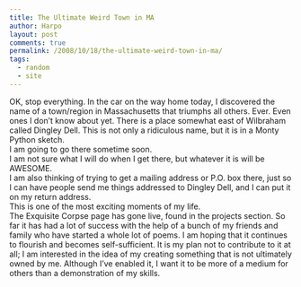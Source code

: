 ```yaml
---
title: The Ultimate Weird Town in MA
author: Harpo
layout: post
comments: true
permalink: /2008/10/18/the-ultimate-weird-town-in-ma/
tags:
  - random
  - site
---
```

OK, stop everything. In the car on the way home today, I discovered the name of a town/region in Massachusetts that triumphs all others. Ever. Even ones I don&#8217;t know about yet. There is a place somewhat east of Wilbraham called Dingley Dell. This is not only a ridiculous name, but it is in a Monty Python sketch.  
I am going to go there sometime soon.  
I am not sure what I will do when I get there, but whatever it is will be AWESOME.  
I am also thinking of trying to get a mailing address or P.O. box there, just so I can have people send me things addressed to Dingley Dell, and I can put it on my return address.  
This is one of the most exciting moments of my life.  
The Exquisite Corpse page has gone live, found in the projects section. So far it has had a lot of success with the help of a bunch of my friends and family who have started a whole lot of poems. I am hoping that it continues to flourish and becomes self-sufficient. It is my plan not to contribute to it at all; I am interested in the idea of my creating something that is not ultimately owned by me. Although I&#8217;ve enabled it, I want it to be more of a medium for others than a demonstration of my skills.